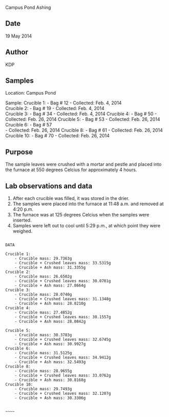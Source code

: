 Campus Pond Ashing

## Date 

19 May 2014		

## Author

KDP

## Samples

Location: Campus Pond

Sample:
Crucible 1: 
	- Bag # 12
	- Collected: Feb. 4, 2014  
Crucible 2:
	- Bag # 19
	- Collected: Feb. 4, 2014  
Crucible 3:
	- Bag # 34 
	- Collected: Feb. 4, 2014
Crucible 4:
	- Bag # 50 
	- Collected: Feb. 26, 2014 
Crucible 5:
	- Bag # 53 
	- Collected: Feb. 26, 2014
Crucible 6:
	- Bag # 57  
	- Collected: Feb. 26, 2014 
Crucible 8:
	- Bag # 61 
	- Collected: Feb. 26, 2014 
Crucible 10:
	- Bag # 70 
	- Collected: Feb. 26, 2014  

## Purpose

The sample leaves were crushed with a mortar and pestle and placed into the furnace at 550 degrees Celcius for approximately 4 hours.

## Lab observations and data

1. After each crucible was filled, it was stored in the drier.
2. The samples were placed into the furnace at 11:48 a.m. and removed at 4:20 p.m.
3. The furnace was at 125 degrees Celcius when the samples were inserted. 
4. Samples were left out to cool until 5:29 p.m., at which point they were weighed.


~~~~~

DATA 

Crucible 1:
	- Crucible mass: 29.7363g  
	- Crucible + Crushed leaves mass: 33.5315g  
	- Crucible + Ash mass: 31.3355g
Crucible 2:
	- Crucible mass: 26.6502g 
	- Crucible + Crushed leaves mass: 30.0701g  
	- Crucible + Ash mass: 27.8664g
Crucible 3:
	- Crucible mass: 28.0740g  
	- Crucible + Crushed leaves mass: 31.1348g  
	- Crucible + Ash mass: 28.8210g
Crucible 4:
	- Crucible mass: 27.4852g 
	- Crucible + Crushed leaves mass: 30.1557g 
	- Crucible + Ash mass: 28.0842g

Crucible 5:
	- Crucible mass: 30.3783g 
	- Crucible + Crushed leaves mass: 32.6745g 
	- Crucible + Ash mass: 30.9927g
Crucible 6:
	- Crucible mass: 31.5125g  
	- Crucible + Crushed leaves mass: 34.9412g  
	- Crucible + Ash mass: 32.5493g
Crucible 8:
	- Crucible mass: 28.9655g 
	- Crucible + Crushed leaves mass: 33.0762g  
	- Crucible + Ash mass: 30.8168g
Crucible 10:
	- Crucible mass: 29.7493g  
	- Crucible + Crushed leaves mass: 32.1207g
	- Crucible + Ash mass: 30.3306g


~~~~
